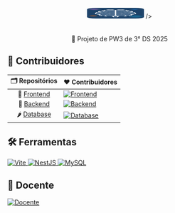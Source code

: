 <p align="center">
  <picture>
    <source
      width="128px"
      media="(prefers-color-scheme: dark)"
      srcset="https://raw.githubusercontent.com/Genio-Quiz/.github/main/profile/assets/sabicao-logo/sabicao-logo.png"
    />
    <img 
      width="128px"
      src="https://raw.githubusercontent.com/Genio-Quiz/.github/main/profile/assets/sabicao-logo/sabicao-logo.png"
      style="border-radius: 15%;"
      <img height="24px" src="https://i.ibb.co/9wV3HGF/Git-Hub-Mark-Light.png" />
    />
  </picture>
  <br>
   <a href="https://github.com/Genio-Quiz">
       <picture>
           <source height="24px" media="(prefers-color-scheme: dark)" srcset="https://i.ibb.co/dMMmCrW/Git-Hub-Mark.png" />
       </picture>
   </a>&nbsp;&nbsp;&nbsp;
   </a>
   <br>
   <br>
   💛 Projeto de PW3 de 3° DS 2025
</p>

## 🧠 Contribuidores

[Frontend]: https://contrib.rocks/image?repo=Genio-Quiz/Frontend&max=12
[Backend]: https://contrib.rocks/image?repo=Genio-Quiz/Backend&max=12
[Database]: https://contrib.rocks/image?repo=Genio-Quiz/Database&max=12

|                                  🗂️ Repositórios                                   | ❤ Contribuidores                                                                                    |
| :---------------------------------------------------------------------------: | :------------------------------------------------------------------------------------------------ |
| 🍍 [Frontend](https://github.com/revanced/revanced-manager)           | [![Frontend]](https://github.com/revanced/revanced-manager/graphs/contributors)           |
| 🍇 [Backend](https://github.com/revanced/revanced-cli)                   | [![Backend]](https://github.com/revanced/revanced-cli/graphs/contributors)                   |
| 🌶️ [Database](https://github.com/revanced/revanced-patches)           | [![Database]](https://github.com/revanced/revanced-patches/graphs/contributors)           |

## 🛠️ Ferramentas

  <a href="https://vitejs.dev/" target="_blank">
    <img
      height="32px"
      alt="Vite"
      src="https://img.shields.io/badge/Vite-646CFF?style=for-the-badge&logo=vite&logoColor=white"
    />
  </a>
  <a href="https://nestjs.com/" target="_blank">
    <img
      height="32px"
      alt="NestJS"
      src="https://img.shields.io/badge/NestJS-E0234E?style=for-the-badge&logo=nestjs&logoColor=white"
    />
  </a>
  <a href="https://www.mysql.com/" target="_blank">
    <img
      height="32px"
      alt="MySQL"
      src="https://img.shields.io/badge/MySQL-4479A1?style=for-the-badge&logo=mysql&logoColor=white"
    />
  </a>

## 🗿 Docente

<a href="https://github.com/marcoscaldas">
  <img
    height="64px"
    alt="Docente"
    src="https://avatars.githubusercontent.com/u/61627828?v=4"
  />
</a>
